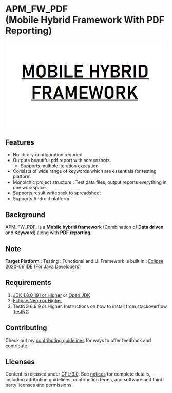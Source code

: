 # APM_FW_PDF <br>(Mobile Hybrid Framework With PDF Reporting)

<p align="center">
  <img src="https://github.com/suneel944/APM_FW_PDF/blob/master/hybrid_logo.png" width="500" title="Mobile Hybrid Framework">
</p>

## Features

* No library configuration requried
* Outputs beautiful pdf report with screenshots
  * Supports multiple iteration execution
* Consists of wide range of keywords which are essentials for testing platform
* Monolithic project structure : Test data files, output reports everything in one workspace.
* Supports result writeback to spreadsheet
* Supports Android platform

## Background

APM_FW_PDF, is a **Mobile hybrid framework** (Combination of **Data driven** and **Keyword**) along with **PDF reporting**.  

## Note

**Target Platform :** Testing : Functional and UI
Framework is built in : [Eclipse 2020-06 IDE (For Java Developers)](https://www.eclipse.org/downloads/packages/release/2020-06/r/eclipse-ide-java-developers)<br>

## Requirements

1. [JDK 1.8.0_191 or Higher](https://www.oracle.com/technetwork/java/javase/downloads/jdk8-downloads-2133151.html) or [Open JDK](https://developers.redhat.com/products/openjdk/download)
2. [Eclipse Neon or Higher](https://www.eclipse.org/downloads/packages/release)
3. TestNG 6.9.9 or Higher. Instructions on how to install from stackoverflow [TestNG](https://stackoverflow.com/questions/63563729/unable-to-install-testng-plugin-in-latest-eclipse-ide/63563730#63563730)

## Contributing

Check out my [contributing guidelines](/CONTRIBUTING.md) for ways to offer feedback and contribute.

## Licenses

Content is released under [GPL-3.0](https://www.gnu.org/licenses/gpl-3.0.en.html). See [notices](notices.md) for complete details, including attribution guidelines, contribution terms, and software and third-party licenses and permissions

